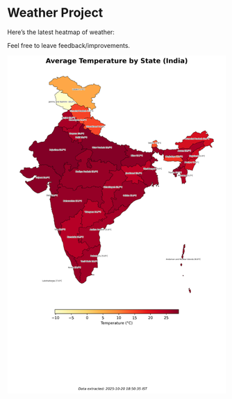 # Weather Project

Here’s the latest heatmap of weather:

Feel free to leave feedback/improvements.

![India Heatmap](docs/assets/india_heatmap.png?v=F63725)
